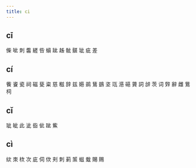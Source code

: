 ```yaml
---
title: ci
---
```


## cī
偨
呲
刺
齹
縒
呰
蠀
跐
趀
骴
髊
玼
疵
差
## cí
飺
餈
瓷
祠
磁
甆
粢
慈
糍
辞
兹
嬨
鹚
鶿
鷀
垐
珁
濨
礠
薋
詞
辝
茨
词
辤
辭
雌
鴜
柌
## cǐ
玼
皉
此
泚
啙
佌
跐
鮆
## cì
絘
朿
栨
次
庛
伺
佽
刾
刺
莿
茦
螆
蛓
賜
赐
